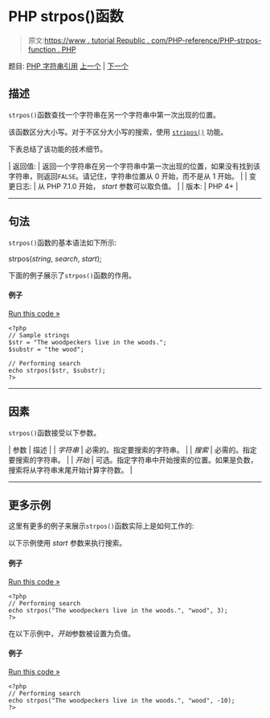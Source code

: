 # PHP strpos()函数

> 原文:[https://www . tutorial Republic . com/PHP-reference/PHP-strpos-function . PHP](https://www.tutorialrepublic.com/php-reference/php-strpos-function.php)

题目: [PHP 字符串引用](php-string-functions.php) [上一个](php-strpbrk-function.php) | [下一个](php-strrchr-function.php)

## 描述

`strpos()`函数查找一个字符串在另一个字符串中第一次出现的位置。

该函数区分大小写。对于不区分大小写的搜索，使用 [`stripos()`](php-stripos-function.php) 功能。

下表总结了该功能的技术细节。

| 返回值: | 返回一个字符串在另一个字符串中第一次出现的位置，如果没有找到该字符串，则返回`FALSE`。请记住，字符串位置从 0 开始，而不是从 1 开始。 |
| 变更日志: | 从 PHP 7.1.0 开始， *start* 参数可以取负值。 |
| 版本: | PHP 4+ |

* * *

## 句法

`strpos()`函数的基本语法如下所示:

strpos(*string*, *search*, *start*);

下面的例子展示了`strpos()`函数的作用。

#### 例子

[Run this code »](../codelab.php?topic=php&file=find-the-first-occurrence-of-a-substring-in-a-string "Run this code to view the output")

```
<?php
// Sample strings
$str = "The woodpeckers live in the woods.";
$substr = "the wood";

// Performing search
echo strpos($str, $substr);
?>
```

* * *

## 因素

`strpos()`函数接受以下参数。

| 参数 | 描述 |
| *字符串* | 必需的。指定要搜索的字符串。 |
| *搜索* | 必需的。指定要搜索的字符串。 |
| *开始* | 可选。指定字符串中开始搜索的位置。如果是负数，搜索将从字符串末尾开始计算字符数。 |

* * *

## 更多示例

这里有更多的例子来展示`strpos()`函数实际上是如何工作的:

以下示例使用 *start* 参数来执行搜索。

#### 例子

[Run this code »](../codelab.php?topic=php&file=using-positive-start-value-in-strpos "Run this code to view the output")

```
<?php
// Performing search
echo strpos("The woodpeckers live in the woods.", "wood", 3); 
?>
```

在以下示例中，*开始*参数被设置为负值。

#### 例子

[Run this code »](../codelab.php?topic=php&file=using-negative-start-value-in-strpos "Run this code to view the output")

```
<?php
// Performing search
echo strpos("The woodpeckers live in the woods.", "wood", -10);
?>
```